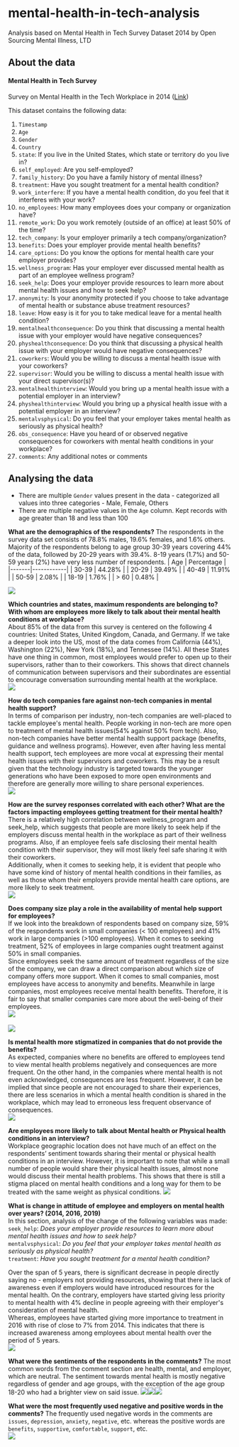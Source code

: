# mental-health-in-tech-analysis
Analysis based on Mental Health in Tech Survey Dataset 2014 by Open Sourcing Mental Illness, LTD

## About the data
#### Mental Health in Tech Survey
Survey on Mental Health in the Tech Workplace in 2014 ([Link](https://www.kaggle.com/osmi/mental-health-in-tech-survey))
  
This dataset contains the following data:  
1. `Timestamp`  
2. `Age`  
3. `Gender`  
4. `Country`  
5. `state`: If you live in the United States, which state or territory do you live in?  
6. `self_employed`: Are you self-employed?  
7. `family_history`: Do you have a family history of mental illness?  
8. `treatment`: Have you sought treatment for a mental health condition?  
9. `work_interfere`: If you have a mental health condition, do you feel that it interferes with your work?  
10. `no_employees`: How many employees does your company or organization have?  
11. `remote_work`: Do you work remotely (outside of an office) at least 50% of the time?  
12. `tech_company`: Is your employer primarily a tech company/organization?  
13. `benefits`: Does your employer provide mental health benefits?  
14. `care_options`: Do you know the options for mental health care your employer provides?  
15. `wellness_program`: Has your employer ever discussed mental health as part of an employee wellness program?  
16. `seek_help`: Does your employer provide resources to learn more about mental health issues and how to seek help?  
17. `anonymity`: Is your anonymity protected if you choose to take advantage of mental health or substance abuse treatment resources?  
18. `leave`: How easy is it for you to take medical leave for a mental health condition?  
19. `mentalhealthconsequence`: Do you think that discussing a mental health issue with your employer would have negative consequences?  
20. `physhealthconsequence`: Do you think that discussing a physical health issue with your employer would have negative consequences?  
21. `coworkers`: Would you be willing to discuss a mental health issue with your coworkers?  
22. `supervisor`: Would you be willing to discuss a mental health issue with your direct supervisor(s)?  
23. `mentalhealthinterview`: Would you bring up a mental health issue with a potential employer in an interview?  
24. `physhealthinterview`: Would you bring up a physical health issue with a potential employer in an interview?  
25. `mentalvsphysical`: Do you feel that your employer takes mental health as seriously as physical health?  
26. `obs_consequence`: Have you heard of or observed negative consequences for coworkers with mental health conditions in your workplace?  
27. `comments`: Any additional notes or comments    
  
  
## Analysing the data
* There are multiple `Gender` values present in the data - categorized all values into three categories - Male, Female, Others  
* There are multiple negative values in the `Age` column. Kept records with age greater than 18 and less than 100  

**What are the demographics of the respondents?** 
The respondents in the survey data set consists of 78.8% males, 19.6% females, and 1.6% others. Majority of the respondents belong to age group 30-39 years covering 44% of the data, followed by 20-29 years with 39.4%. 8-19 years (1.7%) and 50-59 years (2%) have very less number of respondents. 
| Age   | Percentage |
|-------|------------|
| 30-39 | 44.28%     |
| 20-29 | 39.49%     |
| 40-49 | 11.91%     |
| 50-59 | 2.08%      |
| 18-19 | 1.76%      |
| > 60  | 0.48%      |  

![](unnamed-chunk-6-1.png)<!-- -->  

  
**Which countries and states, maximum respondents are belonging to? With whom are employees more likely to talk about their mental health conditions at workplace?**  
About 85% of the data from this survey is centered on the following 4 countries: United States, United Kingdom, Canada, and Germany. If we take a deeper look into the US, most of the data comes from California (44%), Washington (22%), New York (18%), and Tennessee (14%).  All these States have one thing in common, most employees would prefer to open up to their supervisors, rather than to their coworkers. This shows that direct channels of communication between supervisors and their subordinates are essential to encourage conversation surrounding mental health at the workplace.   
<img src="unnamed-chunk-7-1.png" style="display: block; margin: auto;" />   
  

**How do tech companies fare against non-tech companies in mental health support?**   
In terms of comparison per industry, non-tech companies are well-placed to tackle employee's mental health. People working in non-tech are more open to treatment of mental health issues(54% against 50% from tech). Also, non-tech companies have better mental health support package (benefits, guidance and wellness programs). However, even after having less mental health support, tech employees are more vocal at expressing their mental health issues with their supervisors and coworkers. This may be a result given that the technology industry is targeted towards the younger generations who have been exposed to more open environments and therefore are generally more willing to share personal experiences.  
<img src="unnamed-chunk-8-1.png" style="display: block; margin: auto;" />  

**How are the survey responses correlated with each other? What are the factors impacting employees getting treatment for their mental health?**  
There is a relatively high correlation between wellness_program and seek_help, which suggests that people are more likely to seek help if the employers discuss mental health in the workplace as part of their wellness programs. Also, if an employee feels safe disclosing their mental health condition with their supervisor, they will most likely feel safe sharing it with their coworkers.    
Additionally, when it comes to seeking help, it is evident that people who have some kind of history of mental health conditions in their families, as well as those whom their employers provide mental health care options, are more likely to seek treatment.  
<img src="unnamed-chunk-9-1.png" style="display: block; margin: auto;" />  


**Does company size play a role in the availability of mental help support for employees?**  
If we look into the breakdown of respondents based on company size, 59% of the respondents work in small companies (< 100 employees) and 41% work in large companies (>100 employees). When it comes to seeking treatment, 52% of employees in large companies ought treatment against 50% in small companies.    
Since employees seek the same amount of treatment regardless of the size of the company, we can draw a direct comparison about which size of company offers more support. When it comes to small companies, most employees have access to anonymity and benefits. Meanwhile in large companies, most employees receive mental health benefits. Therefore, it is fair to say that smaller companies care more about the well-being of their employees. 
<img src="unnamed-chunk-10-1.png" style="display: block; margin: auto;" />  
<img src="unnamed-chunk-10-2.png" style="display: block; margin: auto;" />  


**Is mental health more stigmatized in companies that do not provide the benefits?**  
As expected, companies where no benefits are offered to employees tend to view mental health problems negatively and consequences are more frequent. On the other hand, in the companies where mental health is not even acknowledged, consequences are less frequent. However, it can be implied that since people are not encouraged to share their experiences, there are less scenarios in which a mental health condition is shared in the workplace, which may lead to erroneous less frequent observance of consequences.  
<img src="unnamed-chunk-11-1.png" style="display: block; margin: auto;" />  


**Are employees more likely to talk about Mental health or Physical health conditions in an interview?**  
Workplace geographic location does not have much of an effect on the respondents’ sentiment towards sharing their mental or physical health conditions in an interview. However, it is important to note that while a small number of people would share their physical health issues, almost none would discuss their mental health problems. This shows that there is still a stigma placed on mental health conditions and a long way for them to be treated with the same weight as physical conditions. 
![](unnamed-chunk-12-1.png)<!-- -->  


**What is change in attitude of employee and employers on mental health over years? (2014, 2016, 2019)**   
In this section, analysis of the change of the following variables was made:   
`seek_help`: *Does your employer provide resources to learn more about mental health issues and how to seek help?*  
`mentalvsphysical`: *Do you feel that your employer takes mental health as seriously as physical health?*  
`treatment`: *Have you sought treatment for a mental health condition?*   

Over the span of 5 years, there is significant decrease in people directly saying no - employers not providing resources, showing that there is lack of awareness even if employers would have introduced resources for the mental health. On the contrary, employers have started giving less priority to mental health with 4% decline in people agreeing with their employer's consideration of mental health.    
Whereas, employees have started giving more importance to treatment in 2016 with rise of close to 7% from 2014. This indicates that there is increased awareness among employees about mental health over the period of 5 years.  
<img src="unnamed-chunk-14-1.png" style="display: block; margin: auto;" />  

**What were the sentiments of the respondents in the comments?**
The most common words from the comment section are health, mental, and employer, which are neutral. The sentiment towards mental health is mostly negative regardless of gender and age groups, with the exception of the age group 18-20 who had a brighter view on said issue. 
![](unnamed-chunk-16-1.png)<!-- -->![](unnamed-chunk-16-2.png)<!-- -->![](unnamed-chunk-16-3.png)<!-- -->  

**What were the most frequently used negative and positive words in the comments?**
The frequently used negative words in the comments are `issues`, `depression`, `anxiety`, `negative`, etc. whereas the positive words are `benefits`, `supportive`, `comfortable`, `support`, etc.  
<img src="unnamed-chunk-17-1.png" style="display: block; margin: auto;" />  


